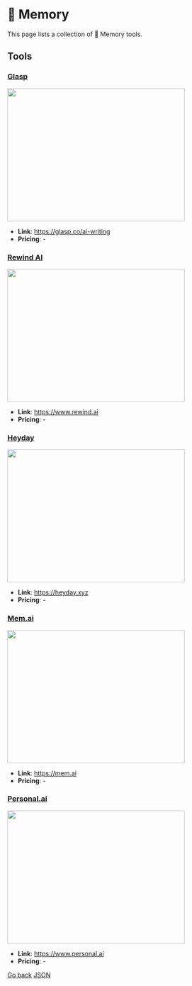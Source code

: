 # 🧠 Memory

This page lists a collection of 🧠 Memory tools.

## Tools

### [Glasp](https://glasp.co/ai-writing)
<a href="https://glasp.co/ai-writing">
   <img src="media/Glasp.png" width="400" height="300">
</a>
 
- **Link**: https://glasp.co/ai-writing
- **Pricing**: -

### [Rewind AI](https://www.rewind.ai)
<a href="https://www.rewind.ai">
   <img src="media/Rewind AI.png" width="400" height="300">
</a>
 
- **Link**: https://www.rewind.ai
- **Pricing**: -

### [Heyday](https://heyday.xyz)
<a href="https://heyday.xyz">
   <img src="media/Heyday.png" width="400" height="300">
</a>
 
- **Link**: https://heyday.xyz
- **Pricing**: -

### [Mem.ai](https://mem.ai)
<a href="https://mem.ai">
   <img src="media/Mem.ai.png" width="400" height="300">
</a>
 
- **Link**: https://mem.ai
- **Pricing**: -

### [Personal.ai](https://www.personal.ai)
<a href="https://www.personal.ai">
   <img src="media/Personal.ai.png" width="400" height="300">
</a>
 
- **Link**: https://www.personal.ai
- **Pricing**: -


[Go back](../README.md) [JSON](json/Memory.json)